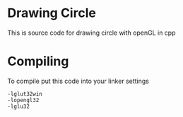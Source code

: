 Drawing Circle
==============

This is source code for drawing circle with openGL in cpp

Compiling
=========
To compile
put this code into your linker settings

	-lglut32win
	-lopengl32
	-lglu32

